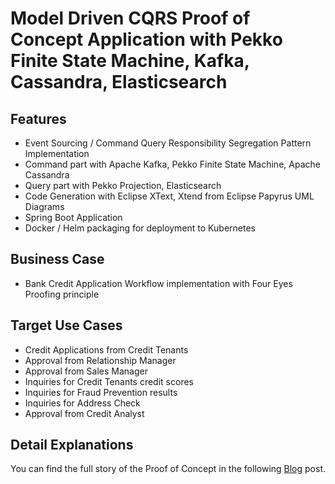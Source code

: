 # Model Driven CQRS Proof of Concept Application with Pekko Finite State Machine, Kafka, Cassandra, Elasticsearch
## Features
- Event Sourcing / Command Query Responsibility Segregation Pattern Implementation
- Command part with Apache Kafka, Pekko Finite State Machine, Apache Cassandra
- Query part with Pekko Projection, Elasticsearch
- Code Generation with Eclipse XText, Xtend from Eclipse Papyrus UML Diagrams
- Spring Boot Application
- Docker / Helm packaging for deployment to Kubernetes

## Business Case
- Bank Credit Application Workflow implementation with Four Eyes Proofing principle

## Target Use Cases
- Credit Applications from Credit Tenants
- Approval from Relationship Manager
- Approval from Sales Manager
- Inquiries for Credit Tenants credit scores
- Inquiries for Fraud Prevention results
- Inquiries for Address Check
- Approval from Credit Analyst

## Detail Explanations
You can find the full story of the Proof of Concept in the following [Blog](https://mehmetsalgar.wordpress.com/2022/04/18/a-model-driven-event-sourced-cloud-ready-application-with-akka-finite-state-machine-using-kafka-cassandra-and-elasticsearch/) post.
